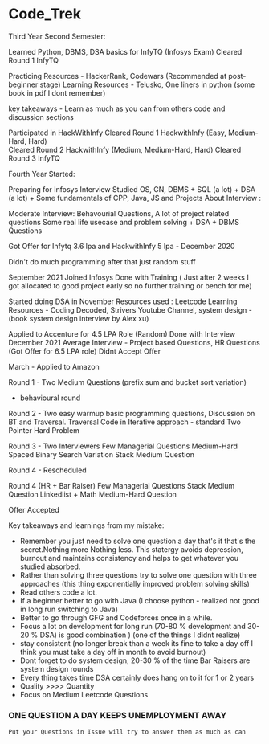 # Code_Trek


Third Year Second Semester:

Learned Python, DBMS, DSA basics for InfyTQ (Infosys Exam)
Cleared Round 1 InfyTQ

Practicing Resources - HackerRank, Codewars (Recommended at post-beginner stage)
Learning Resources - Telusko, One liners in python (some book in pdf I dont remember)

key takeaways - Learn as much as you can from others code and discussion sections


Participated in HackWithInfy 
Cleared Round 1 HackwithInfy  (Easy, Medium-Hard, Hard)   
Cleared Round 2 HackwithInfy  (Medium, Medium-Hard, Hard) 
Cleared Round 3 InfyTQ

Fourth Year Started:

Preparing for Infosys Interview
Studied OS, CN, DBMS + SQL (a lot) + DSA (a lot) + Some fundamentals of CPP, Java, JS and Projects
About Interview : 

Moderate Interview:
Behavourial Questions, A lot of project related questions
Some real life usecase and problem solving + DSA + DBMS Questions 

Got Offer for Infytq 3.6 lpa and HackwithInfy 5 lpa - December 2020


Didn't do much programming after that just random stuff

September 2021 Joined Infosys
Done with Training ( Just after 2 weeks I got allocated to good project early so no further training or bench for me)


Started doing DSA in November
Resources used : Leetcode
Learning Resources - Coding Decoded, Strivers Youtube Channel, system design - (book system design interview by Alex xu)

Applied to Accenture for 4.5 LPA Role (Random)
Done with Interview December 2021
Average Interview - Project based Questions, HR Questions (Got Offer for 6.5 LPA role)
Didnt Accept Offer

March - Applied to Amazon

Round 1 - Two Medium Questions (prefix sum and  bucket sort variation) 
- behavioural round

Round 2 - Two easy warmup basic programming questions, Discussion on BT and Traversal.
Traversal Code in Iterative approach - standard
Two Pointer Hard Problem

Round 3 - Two Interviewers
Few Managerial Questions
Medium-Hard Spaced Binary Search Variation
Stack Medium Question

Round 4 - Rescheduled

Round 4 (HR + Bar Raiser)
Few Managerial Questions
Stack Medium Question
Linkedlist + Math Medium-Hard Question

Offer Accepted


Key takeaways and learnings from my mistake:
- Remember you just need to solve one question a day that's it that's the secret.Nothing more Nothing less. This statergy avoids depression, burnout and maintains consistency and helps to get whatever you studied absorbed.
- Rather than solving three questions try to solve one question with three approaches (this thing exponentially improved problem solving skills)
- Read others code a lot. 
- If a  beginner better to go with Java (I choose python - realized not good in long run switching to Java)
- Better to go through GFG and Codeforces once in a while. 
- Focus a lot on development for long run (70-80 % development and 30-20 % DSA) is good combination ) (one of the things I didnt realize)
- stay consistent (no longer break than a week its fine to take a day off I think you must take a day off in month to avoid burnout)
- Dont forget to do system design, 20-30 % of the time Bar Raisers are system design rounds
- Every thing takes time DSA certainly does hang on to it for 1 or 2 years
- Quality >>>> Quantity 
- Focus on Medium Leetcode Questions


### ONE QUESTION A DAY KEEPS UNEMPLOYMENT AWAY


```
Put your Questions in Issue will try to answer them as much as can
```